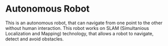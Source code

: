 # Autonomous Robot 

This is an autonomous robot, that can navigate from one point to the other without human interaction. 
This robot works on SLAM (Simultanious Localization and Mapping) technology, that allows a robot to navigate, detect and avoid obstacles. 
